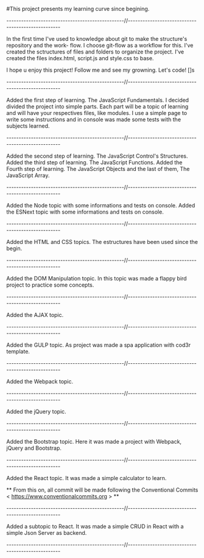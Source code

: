 #This project presents my learning curve since begining.

------------------------------------------------//--------------------------------------------------

In the first time I've used to knowledge about git to make the structure's repository and the work-
flow.
I choose git-flow as a workflow for this.
I've created the sctructures of files and folders to organize the project.
I've created the files index.html, script.js and style.css to base.

I hope u enjoy this project!
Follow me and see my growning.
Let's code! []s

------------------------------------------------//--------------------------------------------------

Added the first step of learning. The JavaScript Fundamentals.
I decided divided the project into simple parts.
Each part will be a topic of learning and will have your respectives files, like modules.
I use a simple page to write some instructions and in console was made some tests with 
the subjects learned.

------------------------------------------------//--------------------------------------------------

Added the second step of learning. The JavaScript Control's Structures.
Added the third step of learning. The JavaScript Functions.
Added the Fourth step of learning. The JavaScript Objects and the last of them, The JavaScript Array.

------------------------------------------------//--------------------------------------------------

Added the Node topic with some informations and tests on console.
Added the ESNext topic with some informations and tests on console.

------------------------------------------------//--------------------------------------------------

Added the HTML and CSS topics. The estructures have been used since the begin.

------------------------------------------------//--------------------------------------------------

Added the DOM Manipulation topic. In this topic was made a flappy bird project to practice some concepts.

------------------------------------------------//--------------------------------------------------

Added the AJAX topic. 

------------------------------------------------//--------------------------------------------------

Added the GULP topic. As project was made a spa application with cod3r template.

------------------------------------------------//--------------------------------------------------

Added the Webpack topic. 

------------------------------------------------//--------------------------------------------------

Added the jQuery topic. 

------------------------------------------------//--------------------------------------------------

Added the Bootstrap topic. Here it was made a project with Webpack, jQuery and Bootstrap.

------------------------------------------------//--------------------------------------------------

Added the React topic. It was made a simple calculator to learn.

** From this on, all commit will be made following the Conventional Commits < https://www.conventionalcommits.org > **

------------------------------------------------//--------------------------------------------------

Added a subtopic to React. It was made a simple CRUD in React with a simple Json Server as backend.

------------------------------------------------//--------------------------------------------------
